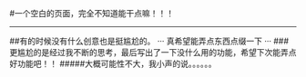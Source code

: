 #一个空白的页面，完全不知道能干点嘛！！！
***
##有的时候没有什么创意也是挺尴尬的。
···
真希望能弄点东西点缀一下
···
###更尴尬的是经过我不断的思考，最后写出了一下没什么用的功能，希望下次能弄点好功能吧！！
#####大概可能性不大，我小声的说。。。。。。
